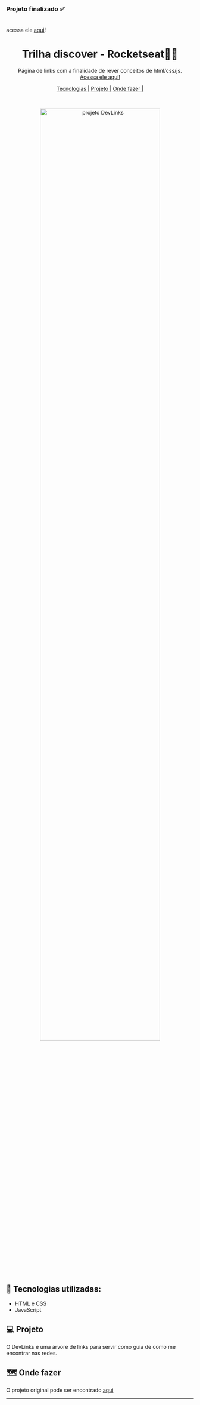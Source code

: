 ### 
### Projeto finalizado ✅
#### ![]()
acessa ele [aqui]()! 



<h1 align="center"> Trilha discover - Rocketseat🚀✨ </h1>

<p align="center">
Página de links com a finalidade de rever conceitos de html/css/js. <br/>
<a href="https://majuliah.github.io/LinkTree/projetoHtml/">Acessa ele aqui!</a>
</p>

<p align="center">
  <a href="#-tecnologias">Tecnologias |</a>
  <a href="#-projeto">Projeto |</a>
  <a href="#-projeto">Onde fazer |</a>
</p>
<br>

<p align="center">
  <img alt="projeto DevLinks" src="https://github.com/majuliah/RocketSeat-Discover/blob/main/gif.gif?raw=true" width="80%">
</p>

## 👾 Tecnologias utilizadas:
- HTML e CSS
- JavaScript

## 💻 Projeto

O DevLinks é uma árvore de links para servir como guia de como me encontrar nas redes.

## 🗺️ Onde fazer

O projeto original pode ser encontrado [aqui](https://lp.rocketseat.com.br/devlinks/inscricao?utm_source=github&utm_medium=descricao&utm_campaign=capture-devlinks&utm_term=organic&utm_content=descricao-github-mayk-brito)

---
